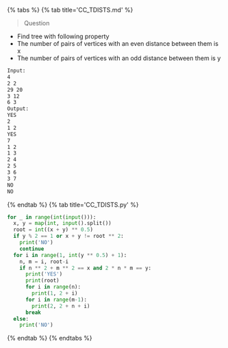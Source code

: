 {% tabs %}
{% tab title='CC_TDISTS.md' %}

> Question

* Find tree with following property
* The number of pairs of vertices with an even distance between them is x
* The number of pairs of vertices with an odd distance between them is y

```txt
Input:
4
2 2
29 20
3 12
6 3
Output:
YES
2
1 2
YES
7
1 2
1 3
2 4
2 5
3 6
3 7
NO
NO
```

{% endtab %}
{% tab title='CC_TDISTS.py' %}

```py
for _ in range(int(input())):
  x, y = map(int, input().split())
  root = int((x + y) ** 0.5)
  if y % 2 == 1 or x + y != root ** 2:
    print('NO')
    continue
  for i in range(1, int(y ** 0.5) + 1):
    n, m = i, root-i
    if n ** 2 + m ** 2 == x and 2 * n * m == y:
      print('YES')
      print(root)
      for i in range(n):
        print(1, 2 + i)
      for i in range(m-1):
        print(2, 2 + n + i)
      break
  else:
    print('NO')
```

{% endtab %}
{% endtabs %}
